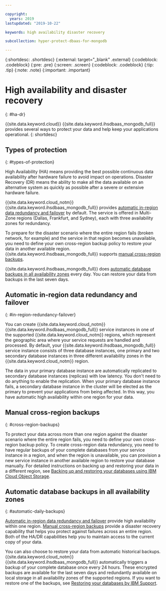 ```yaml
---

copyright:
  years: 2019
lastupdated: "2019-10-22"

keywords: high availability disaster recovery

subcollection: hyper-protect-dbaas-for-mongodb

---
```


{:shortdesc: .shortdesc}
{:external: target="_blank" .external}
{:codeblock: .codeblock}
{:pre: .pre}
{:screen: .screen}
{:codeblock: .codeblock}
{:tip: .tip}
{:note: .note}
{:important: .important}

# High availability and disaster recovery
{: #ha-dr}

{{site.data.keyword.cloud}} {{site.data.keyword.ihsdbaas_mongodb_full}} provides several ways to protect your data and help keep your applications operational.
{: shortdesc}

## Types of protection
{: #types-of-protection}

High Availability (HA) means providing the best possible continuous data availability after hardware failure to avoid impact on operations. Disaster Recovery (DR) means the ability to make all the data available on an alternative system as quickly as possible after a severe or extensive hardware failure.

{{site.data.keyword.cloud_notm}} {{site.data.keyword.ihsdbaas_mongodb_full}} provides [automatic in-region data redundancy and failover](/docs/services/hyper-protect-dbaas-for-mongodb?topic=hyper-protect-dbaas-for-mongodb-ha-dr#in-region-redundancy-failover) by default. The service is offered in Multi-Zone regions (Dallas, Frankfurt, and Sydney), each with three availability zones for redundancy.

To prepare for the disaster scenario where the entire region fails (broken network, for example) and the service in that region becomes unavailable, you need to define your own cross-region backup policy to restore your data in another available region. {{site.data.keyword.ihsdbaas_mongodb_full}} supports [manual cross-region backups](/docs/services/hyper-protect-dbaas-for-mongodb?topic=hyper-protect-dbaas-for-mongodb-ha-dr#cross-region-backups).

{{site.data.keyword.ihsdbaas_mongodb_full}} does [automatic database backups in all availability zones](/docs/services/hyper-protect-dbaas-for-mongodb?topic=hyper-protect-dbaas-for-mongodb-ha-dr#automatic-daily-backups) every day. You can restore your data from backups in the last seven days.

## Automatic in-region data redundancy and failover
{: #in-region-redundancy-failover}

You can create {{site.data.keyword.cloud_notm}} {{site.data.keyword.ihsdbaas_mongodb_full}} service instances in one of the supported {{site.data.keyword.cloud_notm}} regions, which represent the geographic area where your service requests are handled and processed. By default, your {{site.data.keyword.ihsdbaas_mongodb_full}} service instance consists of three database instances, one primary and two secondary database instances in three different availability zones in the {{site.data.keyword.cloud_notm}} region.

The data in your primary database instance are automatically replicated to secondary database instances (replicas) with low latency. You don't need to do anything to enable the replication. When your primary database instance fails, a secondary database instance in the cluster will be elected as the primary to prevent your applications from being affected. In this way, you have automatic high availability within one region for your data.

## Manual cross-region backups
{: #cross-region-backups}

To protect your data across more than one region against the disaster scenario where the entire region fails, you need to define your own cross-region backup policy. To create cross-region data redundancy, you need to have regular backups of your complete databases from your service instance in a region, and when the region is unavailable, you can provision a new service instance in another available region to restore your database manually. For detailed instructions on backing up and restoring your data in a different region, see [Backing up and restoring your databases using IBM Cloud Object Storage](/docs/services/hyper-protect-dbaas-for-mongodb?topic=hyper-protect-dbaas-for-mongodb-backup_mongodb_databases).

## Automatic database backups in all availability zones
{: #automatic-daily-backups}

[Automatic in-region data redundancy and failover](/docs/services/hyper-protect-dbaas-for-mongodb?topic=hyper-protect-dbaas-for-mongodb-ha-dr#in-region-redundancy-failover) provide high availability within one region. [Manual cross-region backups](/docs/services/hyper-protect-dbaas-for-mongodb?topic=hyper-protect-dbaas-for-mongodb-ha-dr#cross-region-backups) provide a disaster recovery capability that helps you protect against failures across an entire region. Both of the HA/DR capabilities help you to maintain access to the current copy of your data.

You can also choose to restore your data from automatic historical backups. {{site.data.keyword.cloud_notm}} {{site.data.keyword.ihsdbaas_mongodb_full}} automatically triggers a backup of your complete database once every 24 hours. These encrypted backups are available for the last seven days and redundantly available on local storage in all availability zones of the supported regions. If you want to restore one of the backups, see [Restoring your databases by IBM Support](/docs/services/hyper-protect-dbaas-for-mongodb?topic=hyper-protect-dbaas-for-mongodb-restore_mongodb_databases).
